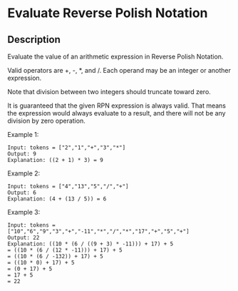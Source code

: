 # Evaluate Reverse Polish Notation
## Description

Evaluate the value of an arithmetic expression in Reverse Polish Notation.

Valid operators are +, -, *, and /. Each operand may be an integer or another expression.

Note that division between two integers should truncate toward zero.

It is guaranteed that the given RPN expression is always valid. That means the expression would always evaluate to a result, and there will not be any division by zero operation.


Example 1:

```
Input: tokens = ["2","1","+","3","*"]
Output: 9
Explanation: ((2 + 1) * 3) = 9
```

Example 2:

```
Input: tokens = ["4","13","5","/","+"]
Output: 6
Explanation: (4 + (13 / 5)) = 6
```

Example 3:

```
Input: tokens = ["10","6","9","3","+","-11","*","/","*","17","+","5","+"]
Output: 22
Explanation: ((10 * (6 / ((9 + 3) * -11))) + 17) + 5
= ((10 * (6 / (12 * -11))) + 17) + 5
= ((10 * (6 / -132)) + 17) + 5
= ((10 * 0) + 17) + 5
= (0 + 17) + 5
= 17 + 5
= 22
```
